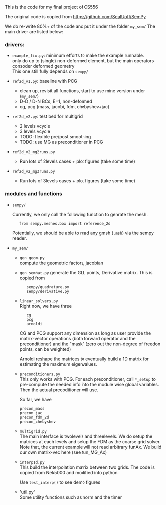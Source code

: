 This is the code for my final project of CS556

The original code is copied from 
https://github.com/SealUofI/SemPy

We do re-write 80%+ of the code and put it under the folder `my_sem/`
The main driver are listed below:

### drivers:
- `example_fix.py`: minimum efforts to make the example runnable.    
   only do up to (single) non-deformed element, but the main operators consoder deformed geometry     
   This one still fully depends on `sempy/`   

- `ref2d_v1.py`: baseline with PCG  
   - clean up, revisit all functions, start to use mine version under (`my_sem/`)
   - D-D / D-N BCs, E=1, non-deformed
   - cg, pcg (mass, jacobi, fdm, chebyshev+jac)

- `ref2d_v2.py`: test bed for multigrid      
   - 2 levels vcycle 
   - 3 levels vcycle 
   - TODO: flexible pre/post smoothing 
   - TODO: use MG as preconditioner in PCG

- `ref2d_v2_mg2runs.py`    
   - Run lots of 2levels cases + plot figures (take some time)

- `ref2d_v2_mg3runs.py`    
   - Run lots of 3levels cases + plot figures (take some time)


### modules and functions

- `sempy/`

   Currently, we only call the following function to genrate the mesh.
   ```
      from sempy.meshes.box import reference_2d 
   ```
   Potentially, we should be able to read any gmsh (`.msh`) via the sempy reader.


- `my_sem/`

   - `gen_geom.py`    
      compute the geometric factors, jacobian


   - `gen_semhat.py`
      generate the GLL points, Derivative matrix. This is copied from 
      ```
         sempy/quadrature.py
         sempy/derivative.py
      ```

   - `linear_solvers.py`   
      Right now, we have three
      ```
         cg
         pcg
         arnoldi
      ```
      
      CG and PCG support any dimension as long as user provide the matrix-vector operations (both forward operator and the preconditioner)
      and the "mask" (zero out the non-degree of freedon points, can be weighted)

      Arnoldi reshape the matrices to eventually build a 1D matrix for estimating the maximum eigenvalues.


   - `preconditioners.py`     
      This only works with PCG. For each preconditioner, call `*_setup` to pre-compute the needed info into the module wise global variables. Then the actual precoditioner will use.

      So far, we have
      ```
      precon_mass
      precon_jac
      precon_fdm_2d
      precon_chebyshev
      ```


   - `multigrid.py`     
      The main interface is twolevels and threelevels. We do setup the matrices at each levels and setup the FDM as the coarse grid solver. Note that, the current example will not read arbitrary funAx. We build our own matrix-vec here (see fun_MG_Ax)


   - `interp1d.py`      
      This build the interpolation matrix between two grids. 
      The code is copied from Nek5000 and modified into python

      Use `test_interp()` to see demo figures


   - 'util.py'    
      Some utility functions such as norm and the timer     



